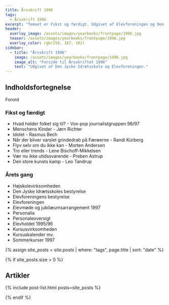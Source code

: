 ```yaml
---
title: Årsskrift 1996
tags:
  - Årsskrift 1996
excerpt: "Temaet er Fikst og færdigt. Udgivet af Elevforeningen og Den Jyske Idrætsskole."
header:
  overlay_image: /assets/images/yearbooks/frontpage/1996.jpg
  teaser: /assets/images/yearbooks/frontpage/1996.jpg
  overlay_color: rgb(155, 167, 102)
sidebar:
  - title: "Årsskrift 1996"
    image: /assets/images/yearbooks/frontpage/1996.jpg
    image_alt: "Forside til Årsskriftet 1996"
    text: "Udgivet af Den Jyske Idrætsskole og Elevforeningen."
---
```


## Indholdsfortegnelse

Forord

### Fikst og færdigt

- Hvad holder folket sig til? - Vox-pop journalistgruppen 96/97
- Menschens Kinder - Jørn Richter
- Idolet - Rasmus Bech
- Når der bliver varslet grindedrab på Færøerne - Randi Kúrberg
- Flyv selv om du ikke kan - Morten Andersen
- Tro eller trends - Lene Bischoff-Mikkelsen
- Vær nu ikke utidssvarende - Preben Astrup
- Den store kunsts kamp - Leo Tandrup

### Årets gang

- Højskolevirksomheden
- Den Jyske Idrætsskoles bestyrelse
- Elevforeningens bestyrelse
- Elevforeningen
- Elevmøde og jubilæumsarrangement 1997
- Personalia
- Personaleoversigt
- Elevholdet 1995/96
- Kursusvirksomheden
- Kursuskalender mv.
- Sommerkurser 1997

{% assign site_posts = site.posts | where: "tags", page.title | sort: "date" %}

{% if site_posts.size > 0 %}

## Artikler

{% include post-list.html posts=site_posts %}

{% endif %}
